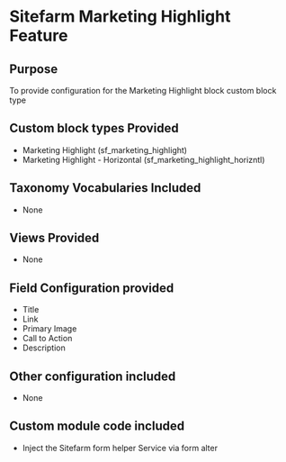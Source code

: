 # Sitefarm Marketing Highlight Feature

## Purpose
To provide configuration for the Marketing Highlight block custom block type

## Custom block types Provided
* Marketing Highlight (sf_marketing_highlight)
* Marketing Highlight - Horizontal (sf_marketing_highlight_horizntl)

## Taxonomy Vocabularies Included
* None

## Views Provided
* None

## Field Configuration provided
* Title
* Link
* Primary Image
* Call to Action
* Description

## Other configuration included
* None

## Custom module code included
* Inject the Sitefarm form helper Service via form alter
